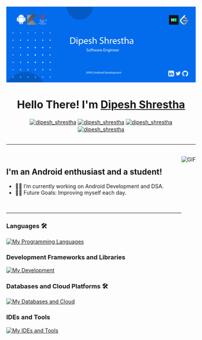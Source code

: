 ![Banner](https://github.com/DipeshShrestha123/Dipesh_Shrestha/blob/main/image/banner.png)
<h1 align="center">Hello There! I'm <a href='https://dipesh_shrestha.github.io/' target="_blank">Dipesh Shrestha</a> </h1>

<p align='center'>
<a href="https://www.linkedin.com/in/dipesh-shrestha-087197253/" target="blank"><img align="center" src="https://raw.githubusercontent.com/rahuldkjain/github-profile-readme-generator/master/src/images/icons/Social/linked-in-alt.svg" alt="dipesh_shrestha" height="30" width="40" /></a>
<a href="https://github.com/DipeshShrestha123" target="blank"><img align="center" src="https://raw.githubusercontent.com/rahuldkjain/github-profile-readme-generator/master/src/images/icons/Social/github.svg" alt="dipesh_shrestha" height="30" width="40" /></a>
<a href="https://leetcode.com/dipeshshrestha876/" target="blank"><img align="center" src="https://raw.githubusercontent.com/rahuldkjain/github-profile-readme-generator/master/src/images/icons/Social/leet-code.svg" alt="dipesh_shrestha" height="30" width="40" /></a>
<a href="https://twitter.com/SinixterO"><img align="center" src="https://raw.githubusercontent.com/rahuldkjain/github-profile-readme-generator/master/src/images/icons/Social/twitter.svg" alt="dipesh_shrestha" height="30" width="40" /></a>
<br><br>

---

<br>
<img align="right" alt="GIF" height="160px" src="https://media.giphy.com/media/du3J3cXyzhj75IOgvA/giphy.gif" />

## I'm an Android enthusiast and a student!  

- 👨‍💻 I’m currently working on Android Development and DSA.
- 💪🏼 Future Goals: Improving myself each day.
<br>

---

### Languages 🛠 
[![My Programming Languages](https://skillicons.dev/icons?i=kotlin,java,html,css)](https://skillicons.dev)

### Development Frameworks and Libraries
[![My Development](https://skillicons.dev/icons?i=androidstudio,gradle)](https://skillicons.dev)

### Databases and Cloud Platforms 🛠 
[![My Databases and Cloud](https://skillicons.dev/icons?i=firebase,mysql,sqlite)](https://skillicons.dev)

### IDEs and Tools
[![My IDEs and Tools](https://skillicons.dev/icons?i=androidstudio,idea,vscode,git,github,postman)](https://skillicons.dev)



